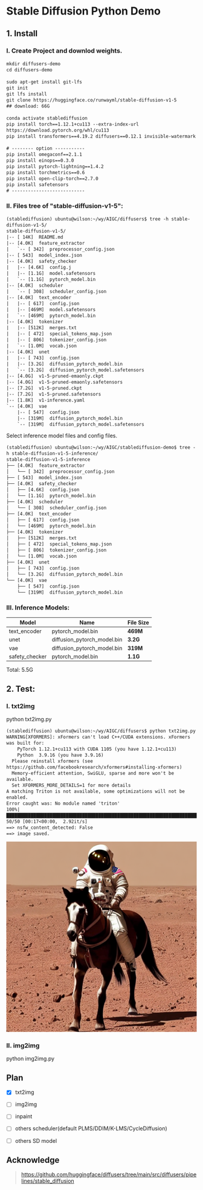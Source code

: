 # Stable Diffusion Python Demo

## 1. Install

### I. Create Project and downlod weights.
```shell
mkdir diffusers-demo
cd diffusers-demo

sudo apt-get install git-lfs
git init
git lfs install
git clone https://huggingface.co/runwayml/stable-diffusion-v1-5
## download: 66G

conda activate stablediffusion
pip install torch==1.12.1+cu113 --extra-index-url https://download.pytorch.org/whl/cu113
pip install transformers==4.19.2 diffusers==0.12.1 invisible-watermark

# -------- option -----------
pip install omegaconf==2.1.1
pip install einops==0.3.0
pip install pytorch-lightning==1.4.2
pip install torchmetrics==0.6
pip install open-clip-torch==2.7.0
pip install safetensors
# ---------------------------
```
### II. Files tree of "stable-diffusion-v1-5":
```shell
(stablediffusion) ubuntu@wilson:~/wy/AIGC/diffusers$ tree -h stable-diffusion-v1-5/
stable-diffusion-v1-5/
|-- [ 14K]  README.md
|-- [4.0K]  feature_extractor
|   `-- [ 342]  preprocessor_config.json
|-- [ 543]  model_index.json
|-- [4.0K]  safety_checker
|   |-- [4.6K]  config.j
|   |-- [1.1G]  model.safetensors
|   `-- [1.1G]  pytorch_model.bin
|-- [4.0K]  scheduler
|   `-- [ 308]  scheduler_config.json
|-- [4.0K]  text_encoder
|   |-- [ 617]  config.json
|   |-- [469M]  model.safetensors
|   `-- [469M]  pytorch_model.bin
|-- [4.0K]  tokenizer
|   |-- [512K]  merges.txt
|   |-- [ 472]  special_tokens_map.json
|   |-- [ 806]  tokenizer_config.json
|   `-- [1.0M]  vocab.json
|-- [4.0K]  unet
|   |-- [ 743]  config.json
|   |-- [3.2G]  diffusion_pytorch_model.bin
|   `-- [3.2G]  diffusion_pytorch_model.safetensors
|-- [4.0G]  v1-5-pruned-emaonly.ckpt
|-- [4.0G]  v1-5-pruned-emaonly.safetensors
|-- [7.2G]  v1-5-pruned.ckpt
|-- [7.2G]  v1-5-pruned.safetensors
|-- [1.8K]  v1-inference.yaml
`-- [4.0K]  vae
    |-- [ 547]  config.json
    |-- [319M]  diffusion_pytorch_model.bin
    `-- [319M]  diffusion_pytorch_model.safetensors
```
Select inference model files and config files.
```shell
(stablediffusion) ubuntu@wilson:~/wy/AIGC/stablediffusion-demo$ tree -h stable-diffusion-v1-5-inference/
stable-diffusion-v1-5-inference
├── [4.0K]  feature_extractor
│   └── [ 342]  preprocessor_config.json
├── [ 543]  model_index.json
├── [4.0K]  safety_checker
│   ├── [4.6K]  config.json
│   └── [1.1G]  pytorch_model.bin
├── [4.0K]  scheduler
│   └── [ 308]  scheduler_config.json
├── [4.0K]  text_encoder
│   ├── [ 617]  config.json
│   └── [469M]  pytorch_model.bin
├── [4.0K]  tokenizer
│   ├── [512K]  merges.txt
│   ├── [ 472]  special_tokens_map.json
│   ├── [ 806]  tokenizer_config.json
│   └── [1.0M]  vocab.json
├── [4.0K]  unet
│   ├── [ 743]  config.json
│   └── [3.2G]  diffusion_pytorch_model.bin
└── [4.0K]  vae
    ├── [ 547]  config.json
    └── [319M]  diffusion_pytorch_model.bin
```

### III. Inference Models:
|  Model  |  Name  |  File Size  |
|  ----   | ----   | ----        |
| text_encoder  | pytorch_model.bin | **469M** |
| unet  | diffusion_pytorch_model.bin | **3.2G** |
| vae  | diffusion_pytorch_model.bin | **319M** |
| safety_checker  | pytorch_model.bin | **1.1G** |
Total: 5.5G

## 2. Test: 
### I. txt2img

python txt2img.py

```shell
(stablediffusion) ubuntu@wilson:~/wy/AIGC/diffusers$ python txt2img.py 
WARNING[XFORMERS]: xFormers can't load C++/CUDA extensions. xFormers was built for:
    PyTorch 1.12.1+cu113 with CUDA 1105 (you have 1.12.1+cu113)
    Python  3.9.16 (you have 3.9.16)
  Please reinstall xformers (see https://github.com/facebookresearch/xformers#installing-xformers)
  Memory-efficient attention, SwiGLU, sparse and more won't be available.
  Set XFORMERS_MORE_DETAILS=1 for more details
A matching Triton is not available, some optimizations will not be enabled.
Error caught was: No module named 'triton'
100%|███████████████████████████████████████████████████████████████████████████████████| 50/50 [00:17<00:00,  2.92it/s]
==> nsfw_content_detected: False
==> image saved.
```

![t2i](runs/astronaut_rides_horse_01.png)


### II. img2img

python img2img.py

## Plan

- [x] txt2img
- [ ] img2img
- [ ] inpaint
- [ ] others scheduler(default PLMS/DDIM/K-LMS/CycleDiffusion)
- [ ] others SD model


## Acknowledge
> https://github.com/huggingface/diffusers/tree/main/src/diffusers/pipelines/stable_diffusion